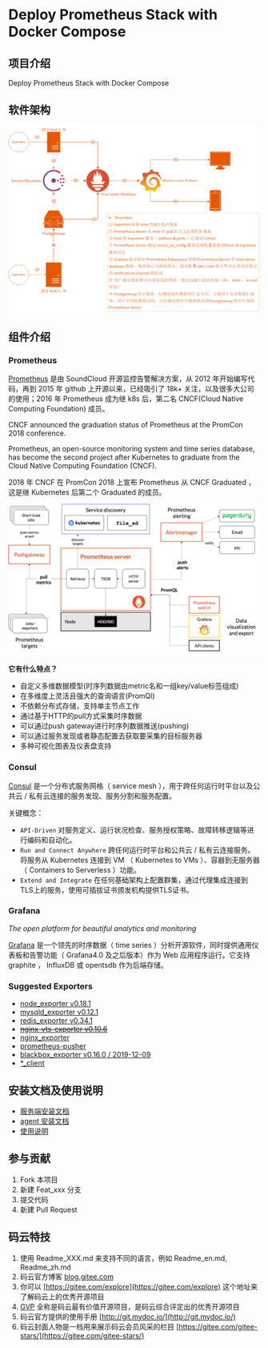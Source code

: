 # Deploy Prometheus Stack with Docker Compose

## 项目介绍

Deploy Prometheus Stack with Docker Compose

## 软件架构

![Prometheus Consul Grafana](imgs/PromStack.png)

## 组件介绍

### Prometheus

[Prometheus](https://prometheus.io/) 是由 SoundCloud 开源监控告警解决方案，从 2012 年开始编写代码，再到 2015 年 github 上开源以来，已经吸引了 18k+ 关注，以及很多大公司的使用；2016 年 Prometheus 成为继 k8s 后，第二名 CNCF(Cloud Native Computing Foundation) 成员。

CNCF announced the graduation status of Prometheus at the PromCon 2018 conference.

Prometheus, an open-source monitoring system and time series database, has become the second project after Kubernetes to graduate from the Cloud Native Computing Foundation (CNCF).

2018 年 CNCF 在 PromCon 2018 上宣布 Prometheus 从 CNCF Graduated ，这是继 Kubernetes 后第二个 Graduated 的成员。

![prometheus architecture](imgs/prometheus-architecture.png)

**它有什么特点？**

+ 自定义多维数据模型(时序列数据由metric名和一组key/value标签组成)
+ 在多维度上灵活且强大的查询语言(PromQl)
+ 不依赖分布式存储，支持单主节点工作
+ 通过基于HTTP的pull方式采集时序数据
+ 可以通过push gateway进行时序列数据推送(pushing)
+ 可以通过服务发现或者静态配置去获取要采集的目标服务器
+ 多种可视化图表及仪表盘支持

### Consul

[Consul](http://www.consul.io/) 是一个分布式服务网格（ service mesh ），用于跨任何运行时平台以及公共云 / 私有云连接的服务发现、服务分割和服务配置。

关键概念：

+ `API-Driven` 对服务定义、运行状况检查、服务授权策略、故障转移逻辑等进行编码和自动化。
+ `Run and Connect Anywhere` 跨任何运行时平台和公共云 / 私有云连接服务。将服务从 Kubernetes 连接到 VM （ Kubernetes to VMs ）、容器到无服务器（ Containers to Serverless ）功能。
+ `Extend and Integrate` 在任何基础架构上配置群集，通过代理集成连接到TLS上的服务，使用可插拔证书颁发机构提供TLS证书。

### Grafana

_The open platform for beautiful analytics and monitoring_

[Grafana](https://grafana.com/) 是一个领先的时序数据（ time series ）分析开源软件，同时提供通用仪表板和告警功能（ Grafana4.0 及之后版本）作为 Web 应用程序运行。它支持 graphite ， InfluxDB 或 opentsdb 作为后端存储。

### Suggested Exporters

+ [node_exporter v0.18.1](https://gitee.com/atompi/node_exporter/releases/v0.18.1)
+ [mysqld_exporter v0.12.1](https://github.com/prometheus/mysqld_exporter/releases/tag/v0.12.1)
+ [redis_exporter v0.34.1](https://github.com/oliver006/redis_exporter/releases/tag/v0.34.1)
+ ~~[nginx-vts-exporter v0.10.6](https://gitee.com/atompi/nginx-vts-exporter/releases/v0.10.6)~~
+ [nginx_exporter](https://github.com/atompi/nginx_exporter)
+ [prometheus-pusher](https://gitee.com/atompi/prometheus-pusher)
+ [blackbox_exporter v0.16.0 / 2019-12-09](https://gitee.com/atompi/blackbox_exporter/releases/v0.16.0-with-cmd)
+ [*_client](https://prometheus.io/docs/instrumenting/clientlibs/)

## 安装文档及使用说明

+ [服务端安装文档](docs/server_installation.md)
+ [agent 安装文档](docs/agent_installation.md)
+ [使用说明](docs/get_started.md)

## 参与贡献

1. Fork 本项目
2. 新建 Feat_xxx 分支
3. 提交代码
4. 新建 Pull Request


## 码云特技

1. 使用 Readme\_XXX.md 来支持不同的语言，例如 Readme\_en.md, Readme\_zh.md
2. 码云官方博客 [blog.gitee.com](https://blog.gitee.com)
3. 你可以 [https://gitee.com/explore](https://gitee.com/explore) 这个地址来了解码云上的优秀开源项目
4. [GVP](https://gitee.com/gvp) 全称是码云最有价值开源项目，是码云综合评定出的优秀开源项目
5. 码云官方提供的使用手册 [http://git.mydoc.io/](http://git.mydoc.io/)
6. 码云封面人物是一档用来展示码云会员风采的栏目 [https://gitee.com/gitee-stars/](https://gitee.com/gitee-stars/)
